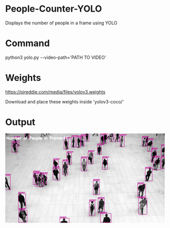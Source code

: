 # People-Counter-YOLO
Displays the number of people in a frame using YOLO


# Command
  python3 yolo.py --video-path='PATH TO VIDEO'
  
# Weights
  https://pjreddie.com/media/files/yolov3.weights
  
  Download and place these weights inside 'yolov3-coco/'
  
# Output

![Output](https://github.com/NikhilReddy-1/People-Counter-YOLO/blob/master/Output.png)
